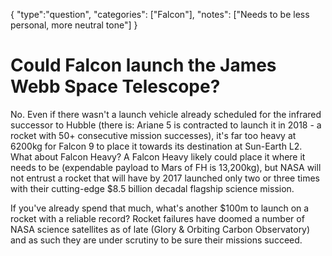 {
    "type":"question",
    "categories": ["Falcon"],
    "notes": ["Needs to be less personal, more neutral tone"]
}

# Could Falcon launch the James Webb Space Telescope?

No. Even if there wasn't a launch vehicle already scheduled for the infrared successor to Hubble (there is: Ariane 5 is contracted to launch it in 2018 - a rocket with 50+ consecutive mission successes), it's far too heavy at 6200kg for Falcon 9 to place it towards its destination at Sun-Earth L2. What about Falcon Heavy? A Falcon Heavy likely could place it where it needs to be (expendable payload to Mars of FH is 13,200kg), but NASA will not entrust a rocket that will have by 2017 launched only two or three times with their cutting-edge $8.5 billion decadal flagship science mission.

If you've already spend that much, what's another $100m to launch on a rocket with a reliable record? Rocket failures have doomed a number of NASA science satellites as of late (Glory & Orbiting Carbon Observatory) and as such they are under scrutiny to be sure their missions succeed.
